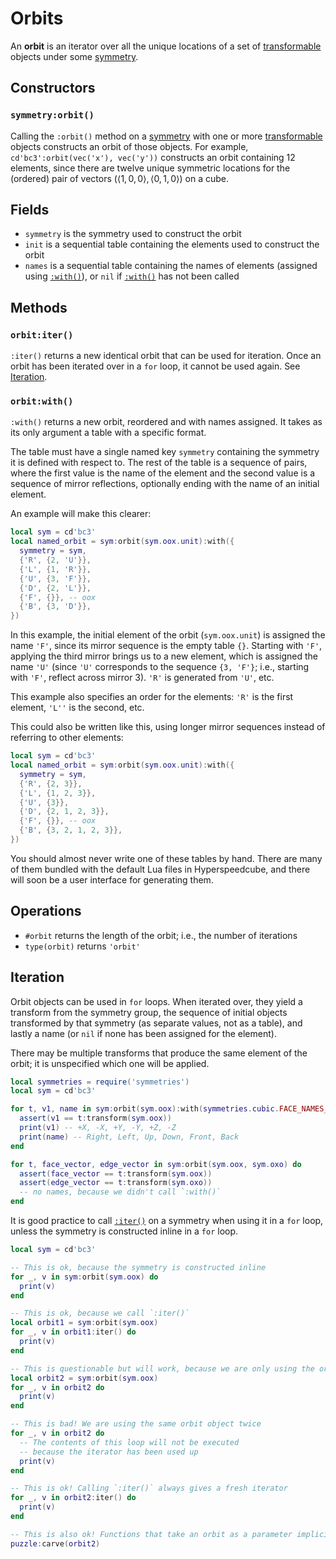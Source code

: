 # Orbits

An **orbit** is an iterator over all the unique locations of a set of [transformable] objects under some [symmetry].

[transformable]: transforms.md#methods
[symmetry]: symmetries.md

## Constructors

### `symmetry:orbit()`

Calling the `:orbit()` method on a [symmetry] with one or more [transformable] objects constructs an orbit of those objects. For example, `cd'bc3':orbit(vec('x'), vec('y'))` constructs an orbit containing 12 elements, since there are twelve unique symmetric locations for the (ordered) pair of vectors $(\langle 1,0,0 \rangle, \langle 0,1,0 \rangle)$ on a cube.

## Fields

- `symmetry` is the symmetry used to construct the orbit
- `init` is a sequential table containing the elements used to construct the orbit
- `names` is a sequential table containing the names of elements (assigned using [`:with()`](#orbitwith)), or `nil` if [`:with()`](#orbitwith) has not been called

## Methods

### `orbit:iter()`

`:iter()` returns a new identical orbit that can be used for iteration. Once an orbit has been iterated over in a `for` loop, it cannot be used again. See [Iteration](#iteration).

### `orbit:with()`

`:with()` returns a new orbit, reordered and with names assigned. It takes as its only argument a table with a specific format.

The table must have a single named key `symmetry` containing the symmetry it is defined with respect to. The rest of the table is a sequence of pairs, where the first value is the name of the element and the second value is a sequence of mirror reflections, optionally ending with the name of an initial element.

An example will make this clearer:

```lua title="Example using symmetry:with()"
local sym = cd'bc3'
local named_orbit = sym:orbit(sym.oox.unit):with({
  symmetry = sym,
  {'R', {2, 'U'}},
  {'L', {1, 'R'}},
  {'U', {3, 'F'}},
  {'D', {2, 'L'}},
  {'F', {}}, -- oox
  {'B', {3, 'D'}},
})
```

In this example, the initial element of the orbit (`sym.oox.unit`) is assigned the name `'F'`, since its mirror sequence is the empty table `{}`. Starting with `'F'`, applying the third mirror brings us to a new element, which is assigned the name `'U'` (since `'U'` corresponds to the sequence `{3, 'F'}`; i.e., starting with `'F'`, reflect across mirror 3). `'R'` is generated from `'U'`, etc.

This example also specifies an order for the elements: `'R'` is the first element, `'L''` is the second, etc.

This could also be written like this, using longer mirror sequences instead of referring to other elements:

```lua title="Example using symmetry:with() with no named references"
local sym = cd'bc3'
local named_orbit = sym:orbit(sym.oox.unit):with({
  symmetry = sym,
  {'R', {2, 3}},
  {'L', {1, 2, 3}},
  {'U', {3}},
  {'D', {2, 1, 2, 3}},
  {'F', {}}, -- oox
  {'B', {3, 2, 1, 2, 3}},
})
```

You should almost never write one of these tables by hand. There are many of them bundled with the default Lua files in Hyperspeedcube, and there will soon be a user interface for generating them.

## Operations

- `#orbit` returns the length of the orbit; i.e., the number of iterations
- `type(orbit)` returns `'orbit'`

## Iteration

Orbit objects can be used in `for` loops. When iterated over, they yield a transform from the symmetry group, the sequence of initial objects transformed by that symmetry (as separate values, not as a table), and lastly a name (or `nil` if none has been assigned for the element).

There may be multiple transforms that produce the same element of the orbit; it is unspecified which one will be applied.

```lua title="Examples iterating over orbits"
local symmetries = require('symmetries')
local sym = cd'bc3'

for t, v1, name in sym:orbit(sym.oox):with(symmetries.cubic.FACE_NAMES_LONG) do
  assert(v1 == t:transform(sym.oox))
  print(v1) -- +X, -X, +Y, -Y, +Z, -Z
  print(name) -- Right, Left, Up, Down, Front, Back
end

for t, face_vector, edge_vector in sym:orbit(sym.oox, sym.oxo) do
  assert(face_vector == t:transform(sym.oox))
  assert(edge_vector == t:transform(sym.oxo))
  -- no names, because we didn't call `:with()`
end
```

It is good practice to call [`:iter()`](#iteration) on a symmetry when using it in a `for` loop, unless the symmetry is constructed inline in a `for` loop.

```lua title="Examples of when to use orbit:iter()"
local sym = cd'bc3'

-- This is ok, because the symmetry is constructed inline
for _, v in sym:orbit(sym.oox) do
  print(v)
end

-- This is ok, because we call `:iter()`
local orbit1 = sym:orbit(sym.oox)
for _, v in orbit1:iter() do
  print(v)
end

-- This is questionable but will work, because we are only using the orbit once
local orbit2 = sym:orbit(sym.oox)
for _, v in orbit2 do
  print(v)
end

-- This is bad! We are using the same orbit object twice
for _, v in orbit2 do
  -- The contents of this loop will not be executed
  -- because the iterator has been used up
  print(v)
end

-- This is ok! Calling `:iter()` always gives a fresh iterator
for _, v in orbit2:iter() do
  print(v)
end

-- This is also ok! Functions that take an orbit as a parameter implicitly call `:iter()`
puzzle:carve(orbit2)
```
